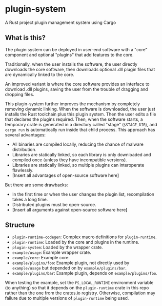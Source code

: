 # plugin-system

A Rust project plugin management system using Cargo

## What is this?
The plugin system can be deployed in user-end software with a "core" component and optional "plugins" that add features to the core.

Traditionally, when the user installs the software, the user directly downloads the core software, then downloads optional .dll plugin files that are dynamically linked to the core.

An improved variant is where the core software provides an interface to download .dll plugins, saving the user from the trouble of dragging and dropping files.

This plugin-system further improves the mechanism by completely removing dynamic linking. When the software is downloaded, the user just installs the Rust toolchain plus this plugin system. Then the user edits a file that declares the plugins required. Then, when the software starts, a temporary crate is generated in a directory called "stage" (`$STAGE_DIR`), and `cargo run` is automatically run inside that child process. This approach has several advantages:
- All binaries are compiled locally, reducing the chance of malware distribution.
- Libraries are statically linked, so each library is only downloaded and compiled once (unless they have incompatible versions).
- Libraries are statically linked, so multiple plugins can interoperate flawlessly.
- \[Insert all advantages of open-source software here\]

But there are some drawbacks:
- In the first time or when the user changes the plugin list, recompilation takes a long time.
- Distributed plugins must be open-source.
- \[Insert all arguments against open-source software here\]

## Structure
- `plugin-runtime-codegen`: Complex macro definitions for `plugin-runtime`.
- `plugin-runtime`: Loaded by the core and plugins in the runtime.
- `plugin-system`: Loaded by the wrapper crate.
- `example/usage`: Example wrapper crate.
- `example/core`: Example core.
- `example/plugins/foo`: Example plugin, not directly used by `example/usage` but depended on by `example/plugins/bar`.
- `example/plugins/bar`: Example plugin, depends on `example/plugins/foo`.

When testing the example, set the `PS_LOCAL_RUNTIME` environment variable (to anything) so that it depends on the `plugin-runtime` crate in this repo rather than the one from the crates.io registry. Otherwise, compilation may failure due to multiple versions of `plugin-runtime` being used.
